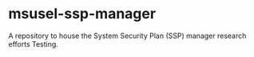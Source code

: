 # msusel-ssp-manager
A repository to house the System Security Plan (SSP) manager research efforts
Testing.

